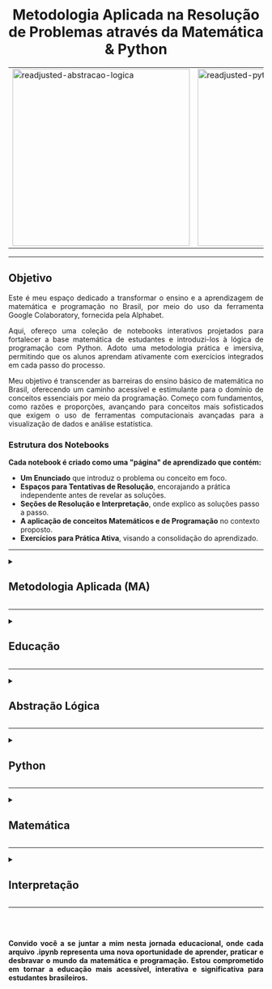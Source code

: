 <h1 align="center">Metodologia Aplicada na Resolução de Problemas através da Matemática & Python</h1>

<p align="center">
  <table>
    <tr>
      <td><img src="https://github.com/IM-NOT-AI/MA-Educacao-AbstracaoLogica-Python-Matematica-Interpretacao/assets/113378671/30c3f491-b4ea-449b-97e3-ee3a3cd685a5" alt="readjusted-abstracao-logica" width="350"></td>
      <td><img src="https://github.com/IM-NOT-AI/MA-Educacao-AbstracaoLogica-Python-Matematica-Interpretacao/assets/113378671/46e1e5bb-598f-43e6-a52b-843b0660c8a4" alt="readjusted-python" width="350"></td>
      <td><img src="https://github.com/IM-NOT-AI/MA-Educacao-AbstracaoLogica-Python-Matematica-Interpretacao/assets/113378671/9b16da51-e1f7-4373-a0da-ef92c81765bc" alt="readjusted-matematica2" width="350"></td>
      <td><img src="https://github.com/IM-NOT-AI/MA-Educacao-AbstracaoLogica-Python-Matematica-Interpretacao/assets/113378671/48317f4d-b950-4016-a165-392e4eb421ac" alt="reajusted-interpretacao" width="350"></td>
    </tr>
  </table>
</p>

---

## Objetivo

  <p align="justify">
    Este é meu espaço dedicado a transformar o ensino e a aprendizagem de matemática e programação no Brasil, por meio do uso da ferramenta Google Colaboratory, fornecida pela Alphabet.
  </p>
 

  <p align="justify">
    Aqui, ofereço uma coleção de notebooks interativos projetados para fortalecer a base matemática de estudantes e introduzi-los à lógica de programação com Python. Adoto uma metodologia prática e imersiva, permitindo que os alunos aprendam ativamente com exercícios integrados em cada passo do processo.
  </p>

  <p align="justify">
    Meu objetivo é transcender as barreiras do ensino básico de matemática no Brasil, oferecendo um caminho acessível e estimulante para o domínio de conceitos essenciais por meio da programação. Começo com fundamentos, como razões e proporções, avançando para conceitos mais sofisticados que exigem o uso de ferramentas computacionais avançadas para a visualização de dados e análise estatística.
  </p>

### Estrutura dos Notebooks

**Cada notebook é criado como uma "página" de aprendizado que contém:**

- **Um Enunciado** que introduz o problema ou conceito em foco.
- **Espaços para Tentativas de Resolução**, encorajando a prática independente antes de revelar as soluções.
- **Seções de Resolução e Interpretação**, onde explico as soluções passo a passo.
- **A aplicação de conceitos Matemáticos e de Programação** no contexto proposto.
- **Exercícios para Prática Ativa**, visando a consolidação do aprendizado.
  
 

---

<details>
  <summary><h2>Metodologia Aplicada (MA)</h2></summary>

<p align="center">
  <table>
    <tr>
      <td><img src="https://github.com/IM-NOT-AI/MA-Educacao-AbstracaoLogica-Python-Matematica-Interpretacao/assets/113378671/8061efc5-9f52-499d-8bbe-8517df36d308" alt="fusca_foto_ic" width="350"></td>
      <td><img src="https://github.com/IM-NOT-AI/MA-Educacao-AbstracaoLogica-Python-Matematica-Interpretacao/assets/113378671/3253054a-d60e-430c-8b5c-4bdf80c1e1d5" alt="fusca_foto_ic" width="350"></td>
      <td><img src="https://github.com/IM-NOT-AI/MA-Educacao-AbstracaoLogica-Python-Matematica-Interpretacao/assets/113378671/8dc2ec76-c640-4cd0-8109-65444593d054" width="200"></td>
    </tr>
  </table>
</p>

  <p align="justify">
    A base teórica e prática deste projeto se alinha com metodologias de aprendizado, integrando a abstração lógica e a resolução de problemas matemáticos através da programação em Python. O escopo é promover uma compreensão profunda dos conceitos, através de:
  </p>

  <details>
    <summary><h3>Aprendizagem Baseada em Problemas (ABP)</h3></summary>
  
  <p align="justify">
    Imersão em problemas com diferentes categorias de dificuldade, estimulando o pensamento crítico e a aplicação prática do conhecimento.
  </p>

  <p align="center">
  <img src="https://github.com/IM-NOT-AI/MA-Educacao-AbstracaoLogica-Python-Matematica-Interpretacao/assets/113378671/386234bb-7694-43b9-a214-c7b1ad16594e" alt="demo-abp" width="1000">
</p>
  </details>

   <details>
    <summary><h3>Codificação Dupla</h3></summary> 
  <p align="justify">
    Combinar palavras e imagens no aprendizado. Estudar utilizando tanto a explicação verbal quanto o apoio visual pode melhorar a retenção de informações.
  </p>
    </details>
  
  <details>
    <summary><h3>Aprendizagem Ativa</h3></summary> 
  <p align="justify">
    Participação ativa através de exercícios práticos e espaços de tentativa e erro, fundamentais para a consolidação do aprendizado.
  </p>
  </details>
  
  <details>
    <summary><h3>Repetição Espaçada</h3></summary>
  <p align="justify">
    Técnicas de revisão espaçada para facilitar a retenção de informação a longo prazo, garantindo que o conhecimento se fixe na memória do estudante.
  </p>

<p align="center">
  <table>
    <tr>
      <td><img src="https://github.com/IM-NOT-AI/MA-Educacao-AbstracaoLogica-Python-Matematica-Interpretacao/assets/113378671/2ca63518-ebb3-4eb9-98a5-f45c7c4a521e" alt="fusca_foto_ic" width="1500"></td>
      <td><img src="https://github.com/IM-NOT-AI/MA-Educacao-AbstracaoLogica-Python-Matematica-Interpretacao/assets/113378671/dd67bd0b-9e9c-4707-b58e-4d8460baeb44" width=750</td>
    </tr>
  </table>
  </p>

<p align="justify">
  Após o "ENUNCIADO", em todos os arquivos haverá uma seção de "TENTATIVA DE RESOLUÇÃO (TDR)". O ideal é que você tente resolver sozinho da seguinte maneira:
  
- **TDR1:** Após ler o enunciado, revele a seção e tente realizar sozinho o problema, por mais que você não saiba como programar, anote suas dúvidas e como você estruturou sua lógica de forma sequencial para chegar no resultado esperado. Em seguida, oculte a seção **TDR1** e, no próprio arquivo, continue com as seções de **INTERPRETAÇÃO**, **MATEMÁTICA**, **PROGRAMAÇÃO** e **ANÁLISE E REFLEXÃO**, lendo com extrema atenção cada um dos passos, para você visualizar uma das maneiras de resolver o problema.

<br>

- **TDR2:** No dia seguinte, leia o enunciado de forma superficial para relembrar o problema, vá na seção **TDR2** e revele-a, mantendo a seção anterior ocultada se:
  -  Caso você tenha errado, tente relembrar (não veja) as seções de **RESOLUÇÕES** vistas no dia anterior e estruture uma nova lógica baseando-se no que já foi visto. Após finalizar o novo código, faça as anotações necessárias e revele a seção **TDR1** para comparar o que foi realizado na sua primeira tentativa de resolução com a segunda.
  -  Caso você tenha obtido êxito no resultado, revele a seção **TDR1** e tente organizar uma lógica que seja diferente da anterior mas que ainda assim obtenha o mesmo resultado, em outras palavras, tente resolver de maneira diferente da anterior e descreva as anotações necessárias. Na seção de comparação, exemplifique o que foi feito diferente nessa nova tentativa.
 
<br>

- **TDR3 & TDR4:** Após um tempo, o conteúdo visto não estará tão fresco na memória, portanto, leia o enunciado com atenção e repita o processo das etapas anteriores referentes as **TDRs** e encontre maneiras diferentes de resolver o mesmo problema, sempre revele quando necessário e oculte as tentativas de resolução anteriores para forçar o seu cérebro a lembrar das informações já vistas. Assim, ele acreditará que tais informações são relevantes para lembrar e, dessa maneira, pouco a pouco, tais informações se transformarão em conhecimento, passando da sua memória de curto prazo para longo prazo.


  
</p>
  </details>

  <details>
    <summary><h3>Método de Feynman</h3></summary>
  <p align="justify">
    Simplificar e explicar conceitos complexos com uma linguagem simples, como se estivesse ensinando a alguém que não conhece o tema.
  </p>
  </details>
  
  <details>
    <summary><h3>Aprendizagem Interpolada</h3></summary>
  <p align="justify">
    Alternar entre diferentes tópicos ou tipos de problemas durante a sessão de estudo para melhorar a capacidade de discriminação entre conceitos e aumentar a retenção.
  </p>
  </details>

  <details>
    <summary><h3>Reflexão</h3></summary> 
  <p align="justify">
    Após uma sessão de estudo ou uma atividade de aprendizagem, dedicar um tempo para refletir sobre o que foi aprendido e como foi aprendido pode reforçar a memória e promover a compreensão profunda.
  </p>
  </details>
</details>

---

<details>
  <summary><h2>Educação</h2></summary>

  <p align="justify">
    A aprendizagem efetiva vai além do mero conhecimento teórico, englobando o desenvolvimento de habilidades práticas e o estímulo ao pensamento crítico. Esse repositório é desenhado para promover não só a absorção de conceitos matemáticos e de programação mas também para fomentar uma mentalidade de aprendizado contínuo e autodidata entre os estudantes.
  </p>
</details>

---

<details>
  <summary><h2>Abstração Lógica</h2></summary>

  <p align="justify">
    A Abstração Lógica é crucial para o entendimento profundo da matemática e programação. Esse projeto enfatiza a importância de desmembrar problemas complexos em componentes mais simples, facilitando a compreensão e a solução de exercícios. Através da programação em Python, os alunos aprendem a visualizar e manipular conceitos abstratos, tornando-os mais acessíveis.
  </p>
</details>

---

<details>
  <summary><h2>Python</h2></summary>

  <p align="justify">
    A escolha de Python como a linguagem de programação para este projeto não é aleatória. Sua simplicidade sintática, combinada com a potência de bibliotecas como Matplotlib, Seaborn, Scipy, Pandas, e Numpy, torna Python uma ferramenta excepcional para visualizar dados, realizar cálculos complexos e interpretar resultados matemáticos. Essa integração permite aos alunos ver a aplicabilidade real dos conceitos aprendidos, enriquecendo sua experiência educativa.
  </p>
</details>

---

<details>
  <summary><h2>Matemática</h2></summary>

  <p align="justify">
    A Matemática é o núcleo do nosso projeto. Cada arquivo .ipynb no repositório aborda um tópico específico, desde os fundamentos básicos até conceitos avançados, oferecendo uma vasta gama de problemas para resolver. Esta abordagem garante que os alunos possam progredir no seu próprio ritmo, consolidando o conhecimento adquirido através da prática.
  </p>
</details>

---

<details>
  <summary><h2>Interpretação</h2></summary>

  <p align="justify">
    Finalmente, a Interpretação de resultados é enfatizada em cada aspecto do projeto. Além de resolver problemas, os alunos são incentivados a analisar e interpretar os resultados obtidos, uma habilidade vital tanto no estudo da matemática quanto em sua aplicação prática. Este foco na interpretação ajuda a desenvolver pensadores críticos e solucionadores de problemas eficazes.
  </p>
</details>


---

<br><br>

<p align="justify">
  <strong>Convido você a se juntar a mim nesta jornada educacional, onde cada arquivo .ipynb representa uma nova oportunidade de aprender, praticar e desbravar o mundo da matemática e programação. Estou comprometido em tornar a educação mais acessível, interativa e significativa para estudantes brasileiros.</strong>
</p>

